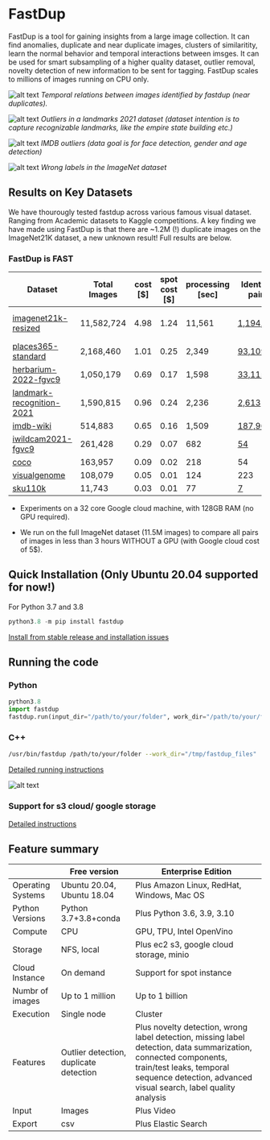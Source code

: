 
# FastDup 

FastDup is a tool for gaining insights from a large image collection. It can find anomalies, duplicate and near duplicate images, clusters of similaritity, learn the normal behavior and temporal interactions between imsges. It can be used for smart subsampling of a higher quality dataset,  outlier removal, novelty detection of new information to be sent for tagging. FastDup  scales to millions of images running on CPU only.

![alt text](https://github.com/visualdatabase/fastdup/blob/main/gallery/git_main-min.png)
*Temporal relations between images identified by fastdup (near duplicates).*

![alt text](https://github.com/visualdatabase/fastdup/blob/main/gallery/landmark_outliers.png)
*Outliers in a landmarks 2021 dataset (dataset intention is to capture recognizable landmarks, like the empire state building etc.)*

![alt text](https://github.com/visualdatabase/fastdup/blob/main/gallery/imdb_outliers.png)
*IMDB outliers (data goal is for face detection, gender and age detection)*

![alt text](https://github.com/visualdatabase/fastdup/blob/main/gallery/imagenet21k_wrong_labels.png)
*Wrong labels in the ImageNet dataset*


## Results on Key Datasets
We have thourougly tested fastdup across various famous visual dataset. Ranging from Academic datasets to Kaggle competitions. A key finding we have made using FastDup is that there are ~1.2M (!) duplicate images on the ImageNet21K dataset, a new unknown result! Full results are below.

### FastDup is FAST
|Dataset	        |Total Images	|cost [$]|spot cost [$]|processing [sec]|Identical pairs|Anomalies|
|-----------------------|---------------|--------|-------------|----------------|---------------|---------|
|[imagenet21k-resized](https://www.image-net.org/challenges/LSVRC/)	|11,582,724	|4.98	|1.24	|11,561	|[1,194,059](https://www.databasevisual.com/imagenet-21k-resized-leaks)|[Anomalies](https://www.databasevisual.com/imagenet-21k-anonalies) [Wrong Labels](https://www.databasevisual.com/imagenet-21k-wrong-labels)||
|[places365-standard](http://places2.csail.mit.edu/download.html)	|2,168,460	|1.01	|0.25	|2,349|[93,109](https://www.databasevisual.com/places-365-leaks)|[View](https://www.databasevisual.com/places-365-anomalies)|
|[herbarium-2022-fgvc9](https://www.kaggle.com/c/herbarium-2022-fgvc9)	|1,050,179	|0.69	|0.17	|1,598	|[33,115](https://www.databasevisual.com/herbarium-leaks)|[View](https://www.databasevisual.com/herbarium-2022-anomalies)|
|[landmark-recognition-2021](https://www.kaggle.com/c/landmark-recognition-2021)|1,590,815|0.96	|0.24	|2,236	|[2,613](https://www.databasevisual.com/landmarks-2021-leaks)|[View](https://www.databasevisual.com/landmark-anomalies)|
|[imdb-wiki](https://data.vision.ee.ethz.ch/cvl/rrothe/imdb-wiki/)	|514,883	|0.65	|0.16	|1,509	|[187,965](https://www.databasevisual.com/imdb-wiki-leaks)|[View](https://www.databasevisual.com/imdb-wiki-anomalies)|
|[iwildcam2021-fgvc9](https://www.kaggle.com/c/iwildcam2022-fgvc9/)	|261,428	|0.29	|0.07	|682	|[54](https://www.databasevisual.com/iwildcam2022-leaks)|[View](https://www.databasevisual.com/iwildcam2022-anomalies)|
|[coco](https://cocodataset.org/#home)			|163,957	|0.09	|0.02	|218	|54|View|
|[visualgenome](https://visualgenome.org/)		|108,079	|0.05	|0.01	|124	|223|View|
|[sku110k](https://github.com/eg4000/SKU110K_CVPR19)		|11,743	|0.03	|0.01	|77	|[7](https://www.databasevisual.com/sku110k-leaks)|[View](https://www.databasevisual.com/sku110k-anomalies)|

* Experiments on a 32 core Google cloud machine, with 128GB RAM (no GPU required).

* We run on the full ImageNet dataset (11.5M images) to compare all pairs of images in less than 3 hours WITHOUT a GPU (with Google cloud cost of 5$).

## Quick Installation (Only Ubuntu 20.04 supported for now!)
For Python 3.7 and 3.8
```python
python3.8 -m pip install fastdup
```

[Install from stable release and installation issues](INSTALL.md)


## Running the code

### Python
```python
python3.8
import fastdup
fastdup.run(input_dir="/path/to/your/folder", work_dir="/path/to/your/folder") #main running function
```
  
### C++
```bash
/usr/bin/fastdup /path/to/your/folder --work_dir="/tmp/fastdup_files"
```

[Detailed running instructions](RUN.md)

![alt text](https://github.com/visualdatabase/fastdup/blob/main/gallery/fastdup_clip_24s.gif)

### Support for s3 cloud/ google storage
[Detailed instructions](CLOUD.md)


## Feature summary
|  | Free version | Enterprise Edition|
|--|--------------|-------------------|
|Operating Systems | Ubuntu 20.04, Ubuntu 18.04  | Plus Amazon Linux, RedHat, Windows, Mac OS|
|Python Versions | Python 3.7+3.8+conda | Plus Python 3.6, 3.9, 3.10|
|Compute | CPU | GPU, TPU, Intel OpenVino|
|Storage| NFS, local | Plus ec2 s3, google cloud storage, minio |
|Cloud Instance | On demand | Support for spot instance|
|Numbr of images | Up to 1 million | Up to 1 billion|
|Execution | Single node | Cluster|
|Features | Outlier detection, duplicate detection | Plus novelty detection, wrong label detection, missing label detection, data summarization, connected components, train/test leaks, temporal sequence detection, advanced visual search, label quality analysis|
|Input | Images | Plus Video|
|Export| csv   | Plus Elastic Search|







